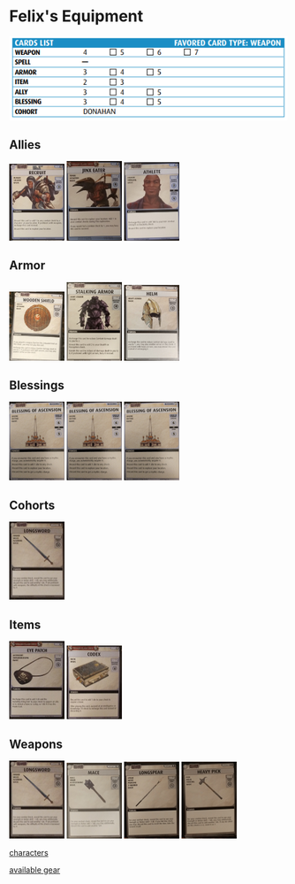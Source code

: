 # Felix's Equipment
![a](../p1/F3.PNG)

## Allies
<img src="https://github.com/barry4356/PACG_Cards/blob/main/WoTR/Allies/Recruit.png" alt="Recruit" width="100"/> <img src="https://github.com/barry4356/PACG_Cards/blob/main/WoTR/Allies/JinxEater.png" alt="JinxEater" width="100"/> <img src="https://github.com/barry4356/PACG_Cards/blob/main/WoTR/Allies/Athlete.png" alt="Athlete" width="100"/>

## Armor
<img src="https://github.com/barry4356/PACG_Cards/blob/main/WoTR/Armor/WoodenShield.png" alt="Longsword" width="100"/> <img src="https://github.com/barry4356/PACG_Cards/blob/main/WoTR/Armor/StalkingArmor.png" alt="Longsword" width="100"/> <img src="https://github.com/barry4356/PACG_Cards/blob/main/WoTR/Armor/Helm.png" alt="Longsword" width="100"/>

## Blessings
<img src="https://github.com/barry4356/PACG_Cards/blob/main/WoTR/Blessings/BlessingOfAscension.png" alt="Longsword" width="100"/> <img src="https://github.com/barry4356/PACG_Cards/blob/main/WoTR/Blessings/BlessingOfAscension.png" alt="Longsword" width="100"/> <img src="https://github.com/barry4356/PACG_Cards/blob/main/WoTR/Blessings/BlessingOfAscension.png" alt="Longsword" width="100"/>

## Cohorts
<img src="https://github.com/barry4356/PACG_Cards/blob/main/WoTR/Weapons/Longsword.png" alt="Longsword" width="100"/>

## Items
<img src="https://github.com/barry4356/PACG_Cards/blob/main/WoTR/Items/EyePatch.png" alt="Longsword" width="100"/> <img src="https://github.com/barry4356/PACG_Cards/blob/main/WoTR/Items/Codex.png" alt="Longsword" width="100"/>

## Weapons
<img src="https://github.com/barry4356/PACG_Cards/blob/main/WoTR/Weapons/Longsword.png" alt="Longsword" width="100"/> <img src="https://github.com/barry4356/PACG_Cards/blob/main/WoTR/Weapons/Mace.png" alt="Mace" width="100"/> <img src="https://github.com/barry4356/PACG_Cards/blob/main/WoTR/Weapons/Longspear.png" alt="Longspear" width="100"/> <img src="https://github.com/barry4356/PACG_Cards/blob/main/WoTR/Weapons/HeavyPick.png" alt="HeavyPick" width="100"/>
 

[characters](../p1/characters.md#characters)

[available gear](available_loot.md#available-gear)
